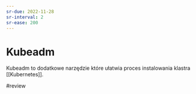 ```yaml
---
sr-due: 2022-11-28
sr-interval: 2
sr-ease: 200
---
```


# Kubeadm

Kubeadm to dodatkowe narzędzie które ułatwia proces instalowania klastra [[Kubernetes]].

#review 